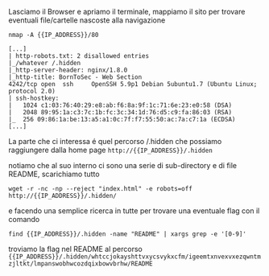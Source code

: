 
Lasciamo il Browser e apriamo il terminale, mappiamo il sito per trovare eventuali file/cartelle nascoste alla navigazione

`nmap -A {{IP_ADDRESS}}/80 `

```
[...]
| http-robots.txt: 2 disallowed entries
|_/whatever /.hidden
|_http-server-header: nginx/1.8.0
|_http-title: BornToSec - Web Section
4242/tcp open  ssh     OpenSSH 5.9p1 Debian 5ubuntu1.7 (Ubuntu Linux; protocol 2.0)
| ssh-hostkey:
|   1024 c1:03:76:40:29:e8:ab:f6:8a:9f:1c:71:6e:23:e0:58 (DSA)
|   2048 89:95:1a:c3:7c:1b:fc:3c:34:1d:76:d5:c9:fa:86:03 (RSA)
|_  256 09:86:1a:be:13:a5:a1:0c:7f:f7:55:50:ac:7a:c7:1a (ECDSA)
[...]
```

La parte che ci interessa é quel percorso /.hidden che possiamo raggiungere dalla home page
`http://{{IP_ADDRESS}}/.hidden `

notiamo che al suo interno ci sono una serie di sub-directory e di file README,
scarichiamo tutto 

` wget -r -nc -np --reject "index.html" -e robots=off http://{{IP_ADDRESS}}/.hidden/ `

e facendo una semplice ricerca in tutte per trovare una eventuale flag con il comando 

`find {{IP_ADDRESS}}/.hidden -name "README" | xargs grep -e '[0-9]' `

troviamo la flag nel README al percorso 
` {{IP_ADDRESS}}/.hidden/whtccjokayshttvxycsvykxcfm/igeemtxnvexvxezqwntmzjltkt/lmpanswobhwcozdqixbowvbrhw/README `
